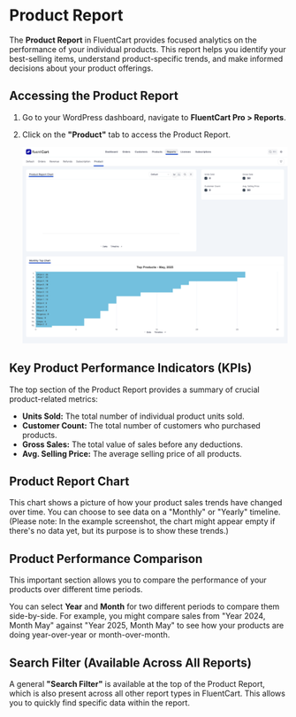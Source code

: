  # Product Report

The **Product Report** in FluentCart provides focused analytics on the performance of your individual products. This report helps you identify your best-selling items, understand product-specific trends, and make informed decisions about your product offerings.

## Accessing the Product Report

1.  Go to your WordPress dashboard, navigate to **FluentCart Pro > Reports**.
2.  Click on the **"Product"** tab to access the Product Report.

    ![Screenshot of Product Report Page](/guide/public/images/reporting-analytics/product-report.png)

## Key Product Performance Indicators (KPIs)

The top section of the Product Report provides a summary of crucial product-related metrics:

* **Units Sold:** The total number of individual product units sold.
* **Customer Count:** The total number of customers who purchased products.
* **Gross Sales:** The total value of sales before any deductions.
* **Avg. Selling Price:** The average selling price of all products.

## Product Report Chart

This chart shows a picture of how your product sales trends have changed over time. You can choose to see data on a "Monthly" or "Yearly" timeline. (Please note: In the example screenshot, the chart might appear empty if there's no data yet, but its purpose is to show these trends.)

## Product Performance Comparison ##

This important section allows you to compare the performance of your products over different time periods.

You can select **Year** and **Month** for two different periods to compare them side-by-side. For example, you might compare sales from "Year 2024, Month May" against "Year 2025, Month May" to see how your products are doing year-over-year or month-over-month.

## Search Filter (Available Across All Reports)

A general **"Search Filter"** is available at the top of the Product Report, which is also present across all other report types in FluentCart. This allows you to quickly find specific data within the report.


